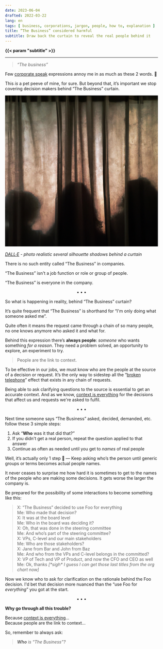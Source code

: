 ```yaml
---
date: 2023-06-04
drafted: 2022-03-22
lang: en
tags: [ business, corporations, jargon, people, how to, explanation ]
title: “The Business” considered harmful
subtitle: Draw back the curtain to reveal the real people behind it
---
```


**{{< param "subtitle" >}}** <!-- TODO: Add support in the theme -->

<!--more-->

---

> *“The business”*

Few [corporate speak](https://en.wikipedia.org/wiki/Corporate_jargon) expressions annoy me in as much as these 2 words. 😬

This *is* a pet peeve of mine, for sure. But beyond that, it’s important we stop covering decision makers behind “The Business” curtain. 

![DALL·E AI generated photo of several silhouette shadows behind a curtain](the-business.png)

*[DALL·E](https://openai.com/dall-e) - photo realistic several silhouette shadows behind a curtain*



There is no such entity called “The Business” in companies.

“The Business” isn't a job function or role or group of people.

“The Business” is everyone in the company.

<p><center>• • •</center></p>

So what is happening in reality, behind “The Business” curtain?

It‘s quite frequent that “The Business” is shorthand for “I'm only doing what someone asked me”.

Quite often it means the request came through a chain of so many people, no one knows anymore who asked it and what for.

Behind this expression there’s **always people**: *someone* who wants something *for a reason*. They need a problem solved, an opportunity to explore, an experiment to try.

> People are the link to context.

To be effective in our jobs, we must know who are the people at the source of a decision or request. It’s the only way to sidestep all the “[broken telephone](https://en.wikipedia.org/w/index.php?title=Broken_telephone)” effect that exists in any chain of requests.

Being able to ask clarifying questions to the source is essential to get an accurate context. And as we know, [context is everything](https://hugocf.medium.com/context-is-everything-even-when-you-dont-see-it-8d56715c7c32) for the decisions that affect us and requests we're asked to fulfil.

<p><center>• • •</center></p>

Next time someone says “The Business” asked, decided, demanded, etc. follow these 3 simple steps:

1. Ask “**Who** was it that did that?”
2. If you didn't get a real person, repeat the question applied to that answer
3. Continue as often as needed until you get to *names* of real people

Well, it’s actually only 1 step 🙂 — Keep asking who’s the person until generic groups or terms becomes actual people names.

It never ceases to surprise me how hard it is sometimes to get to the names of the people who are making some decisions. It gets worse the larger the company is.

Be prepared for the possibility of some interactions to become something like this:

> X: “The Business” decided to use Foo for everything  
> Me: Who made that decision?  
> X: It was at the board level  
> Me: Who in the board was deciding it?  
> X: Oh, that was done in the steering committee  
> Me: And who’s part of the steering committee?  
> X: VPs, C-level and our main stakeholders  
> Me: Who are those stakeholders?  
> X: Jane from Bar and John from Baz  
> Me: And who from the VPs and C-level belongs in the committed?  
> X: VP of Tech and VP of Product, and now the CFO and CEO as well  
> Me: Ok, thanks *[\*sigh\* I guess I can get those last titles from the org chart now]*

Now we know who to ask for clarification on the rationale behind the Foo decision. I'd bet that decision more nuanced than the “use Foo for *everything*” you got at the start.

<p><center>• • •</center></p>

**Why go through all this trouble?**

Because [context is everything](https://hugocf.medium.com/context-is-everything-even-when-you-dont-see-it-8d56715c7c32)…  
Because people are the link to context…

So, remember to always ask:

> ***Who** is “The Business”?*

